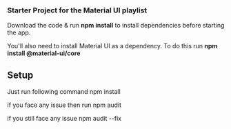 ### Starter Project for the Material UI playlist

Download the code & run **npm install** to install dependencies before starting the app.

You'll also need to install Material UI as a dependency. To do this run **npm install @material-ui/core**

## Setup 
Just run following command
npm install

if you face any issue
then run
npm audit

if you still face any issue
npm audit --fix